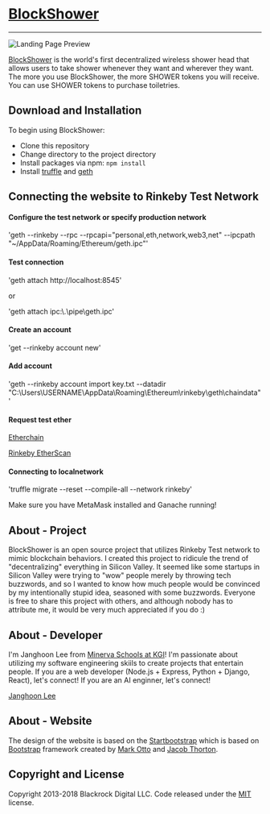 # [BlockShower](https://papapalapa.github.io/BlockShower)
***
![Landing Page Preview](https://https://papapalapa.github.io/BlockShower/demo.jpg)

[BlockShower](https://papapalapa.github.io/BlockShower) is the world's first decentralized wireless shower head that allows
users to take shower whenever they want and wherever they want. The more you use BlockShower, the more SHOWER tokens you will receive. You can use SHOWER tokens to purchase toiletries.

## Download and Installation

To begin using BlockShower:
* Clone this repository
* Change directory to the project directory
* Install packages via npm: `npm install`
* Install [truffle](https://truffleframework.com/) and [geth](https://geth.ethereum.org/install/)

## Connecting the website to Rinkeby Test Network

#### Configure the test network or specify production network
'geth --rinkeby --rpc --rpcapi="personal,eth,network,web3,net" --ipcpath "~/AppData/Roaming/Ethereum/geth.ipc"'

#### Test connection
'geth attach http://localhost:8545'

or

'geth attach ipc:\\.\pipe\geth.ipc'

#### Create an account
'get --rinkeby account new'

#### Add account

'geth --rinkeby account import key.txt --datadir "C:\Users\USERNAME\AppData\Roaming\Ethereum\rinkeby\geth\chaindata"'

#### Request test ether
[Etherchain](https://www.etherchain.org/account/Cd47a71b55c384aa36400df4e274c8356de2d500)

[Rinkeby EtherScan](https://rinkeby.etherscan.io/address/0xcd47A71b55c384aA36400Df4E274C8356DE2D500)

#### Connecting to localnetwork

'truffle migrate --reset --compile-all --network rinkeby'

Make sure you have MetaMask installed and Ganache running!

## About - Project

BlockShower is an open source project that utilizes Rinkeby Test network to mimic blockchain behaviors. I created this project to ridicule the trend of "decentralizing" everything in Silicon Valley. It seemed like some startups in Silicon Valley were trying to "wow" people merely by throwing tech buzzwords, and so I wanted to know how much people would be convinced by my intentionally stupid idea, seasoned with some buzzwords. Everyone is free to share this project with others, and although nobody has to attribute me, it would be very much appreciated if you do :)

## About - Developer

I'm Janghoon Lee from [Minerva Schools at KGI](https://www.minerva.kgi.edu)! I'm passionate about utilizing my software engineering skiils to create projects that entertain people. If you are a web developer (Node.js + Express, Python + Django, React), let's connect! If you are an AI enginner, let's connect!

[Janghoon Lee](https://www.linkedin.com/in/janghoon-lee-6b92a0171/)

## About - Website

The design of the website is based on the [Startbootstrap](artbootstrap.com/template-categories/all/) which is based on [Bootstrap](http://getbootstrap.com/) framework created by [Mark Otto](https://twitter.com/mdo) and [Jacob Thorton](https://twitter.com/fat).

## Copyright and License

Copyright 2013-2018 Blackrock Digital LLC. Code released under the [MIT](https://github.com/BlackrockDigital/startbootstrap-landing-page/blob/gh-pages/LICENSE) license.
